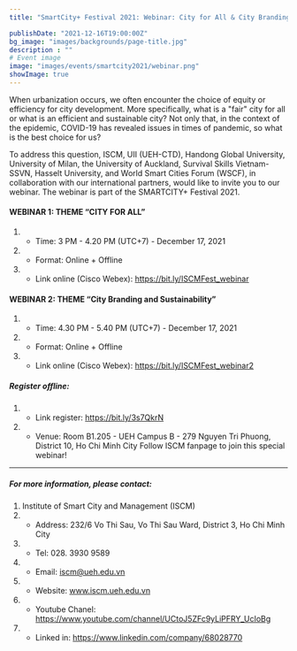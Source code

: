 ```yaml
---
title: "SmartCity+ Festival 2021: Webinar: City for All & City Branding and Sustainability"

publishDate: "2021-12-16T19:00:00Z"
bg_image: "images/backgrounds/page-title.jpg"
description : ""
# Event image
image: "images/events/smartcity2021/webinar.png"
showImage: true
---
```


<!--StartFragment-->
When urbanization occurs, we often encounter the choice of equity or efficiency for city development. More specifically, what is a "fair" city for all or what is an efficient and sustainable city? Not only that, in the context of the epidemic, COVID-19 has revealed issues in times of pandemic, so what is the best choice for us?

To address this question, ISCM, UII (UEH-CTD), Handong Global University, University of Milan, the University of Auckland, Survival Skills Vietnam-SSVN, Hasselt University, and World Smart Cities Forum (WSCF), in collaboration with our international partners, would like to invite you to our webinar. The webinar is part of the SMARTCITY+ Festival 2021.

#### WEBINAR 1: THEME “CITY FOR ALL”
1. * Time: 3 PM - 4.20 PM (UTC+7) - December 17, 2021
2. * Format: Online + Offline
3. * Link online (Cisco Webex): https://bit.ly/ISCMFest_webinar

#### WEBINAR 2: THEME “City Branding and Sustainability”
1. * Time: 4.30 PM  - 5.40 PM (UTC+7) - December 17, 2021
2. * Format: Online + Offline
3. * Link online (Cisco Webex): https://bit.ly/ISCMFest_webinar2

##### Register offline: 
1. * Link register: https://bit.ly/3s7QkrN 
2. * Venue: Room B1.205 - UEH Campus B - 279 Nguyen Tri Phuong, District 10, Ho Chi Minh City
Follow ISCM fanpage to join this special webinar!
***
##### For more information, please contact:
1. Institute of Smart City and Management (ISCM)
2. * Address: 232/6 Vo Thi Sau, Vo Thi Sau Ward, District 3, Ho Chi Minh City
3. * Tel: 028. 3930 9589
3. * Email: iscm@ueh.edu.vn 
3. * Website: www.iscm.ueh.edu.vn
4. * Youtube Chanel: https://www.youtube.com/channel/UCtoJ5ZFc9yLiPFRY_UcIoBg
5. * Linked in: https://www.linkedin.com/company/68028770